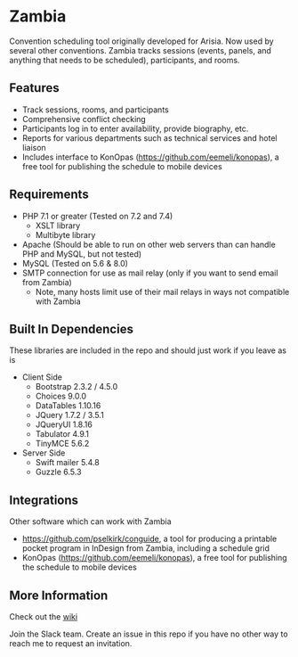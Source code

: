 # Zambia
Convention scheduling tool originally developed for Arisia. Now used by several other conventions.
Zambia tracks sessions (events, panels, and anything that needs to be scheduled),
participants, and rooms.

## Features
* Track sessions, rooms, and participants
* Comprehensive conflict checking
* Participants log in to enter availability, provide biography, etc.
* Reports for various departments such as technical services and hotel liaison
* Includes interface to KonOpas (https://github.com/eemeli/konopas), a free tool for publishing the schedule to mobile devices

## Requirements
* PHP 7.1 or greater (Tested on 7.2 and 7.4)
  * XSLT library
  * Multibyte library
* Apache (Should be able to run on other web servers than can handle PHP and MySQL, but not tested)
* MySQL (Tested on 5.6 & 8.0)
* SMTP connection for use as mail relay (only if you want to send email from Zambia)
  * Note, many hosts limit use of their mail relays in ways not compatible with Zambia

## Built In Dependencies
These libraries are included in the repo and should just work if you leave as is
* Client Side
  * Bootstrap 2.3.2 / 4.5.0
  * Choices 9.0.0
  * DataTables 1.10.16
  * JQuery 1.7.2 / 3.5.1
  * JQueryUI 1.8.16
  * Tabulator 4.9.1
  * TinyMCE 5.6.2
* Server Side  
  * Swift mailer 5.4.8
  * Guzzle 6.5.3

## Integrations
Other software which can work with Zambia
* https://github.com/pselkirk/conguide, a tool for producing a printable pocket program in InDesign from Zambia, including a schedule grid
* KonOpas (https://github.com/eemeli/konopas), a free tool for publishing the schedule to mobile devices

## More Information
Check out the [wiki](https://github.com/olszowka/Zambia/wiki)

Join the Slack team. Create an issue in this repo if you have no other way to reach me to request an invitation.
